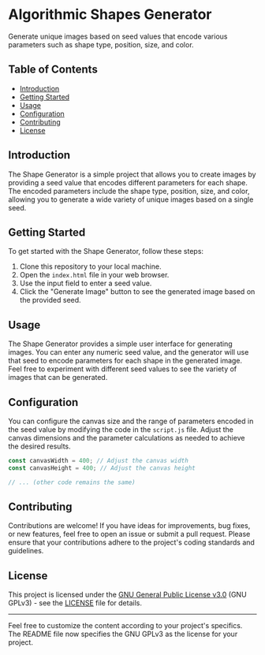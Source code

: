 # Algorithmic Shapes Generator

Generate unique images based on seed values that encode various parameters such as shape type, position, size, and color.

## Table of Contents

- [Introduction](#introduction)
- [Getting Started](#getting-started)
- [Usage](#usage)
- [Configuration](#configuration)
- [Contributing](#contributing)
- [License](#license)

## Introduction

The Shape Generator is a simple project that allows you to create images by providing a seed value that encodes different parameters for each shape. The encoded parameters include the shape type, position, size, and color, allowing you to generate a wide variety of unique images based on a single seed.

## Getting Started

To get started with the Shape Generator, follow these steps:

1. Clone this repository to your local machine.
2. Open the `index.html` file in your web browser.
3. Use the input field to enter a seed value.
4. Click the "Generate Image" button to see the generated image based on the provided seed.

## Usage

The Shape Generator provides a simple user interface for generating images. You can enter any numeric seed value, and the generator will use that seed to encode parameters for each shape in the generated image. Feel free to experiment with different seed values to see the variety of images that can be generated.

## Configuration

You can configure the canvas size and the range of parameters encoded in the seed value by modifying the code in the `script.js` file. Adjust the canvas dimensions and the parameter calculations as needed to achieve the desired results.

```javascript
const canvasWidth = 400; // Adjust the canvas width
const canvasHeight = 400; // Adjust the canvas height

// ... (other code remains the same)
```

## Contributing

Contributions are welcome! If you have ideas for improvements, bug fixes, or new features, feel free to open an issue or submit a pull request. Please ensure that your contributions adhere to the project's coding standards and guidelines.

## License

This project is licensed under the [GNU General Public License v3.0](LICENSE) (GNU GPLv3) - see the [LICENSE](LICENSE) file for details.

---

Feel free to customize the content according to your project's specifics. The README file now specifies the GNU GPLv3 as the license for your project.

